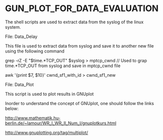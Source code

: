 # GUN_PLOT_FOR_DATA_EVALUATION

The shell scripts are used to extract data from the syslog of the linux system.

File: Data_Delay

This file is used to extract data from syslog and save it to another new file using the following command

grep -rZ -E "$time.*TCP_OUT" $syslog > mptcp_cwnd // Used to grap time.*TCP_OUT from syslog and save in mptcp_cwnd file

awk '{print $7, $10}' cwnd_sf1_with_id > cwnd_sf1_new

File: Data_Plot

This script is used to plot results in GNUplot

Inorder to understand the concept of GNUplot, one should follow the links below:

http://www.mathematik.hu-berlin.de/~lamour/WR_I_WR_II_Num_I/gnuplotkurs.html

http://www.gnuplotting.org/tag/multiplot/
